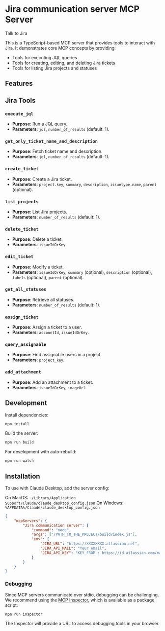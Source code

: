 # Jira communication server MCP Server

Talk to Jira

This is a TypeScript-based MCP server that provides tools to interact with Jira. It demonstrates core MCP concepts by providing:

-   Tools for executing JQL queries
-   Tools for creating, editing, and deleting Jira tickets
-   Tools for listing Jira projects and statuses

## Features

## Jira Tools

### `execute_jql`

-   **Purpose**: Run a JQL query.
-   **Parameters**: `jql`, `number_of_results` (default: 1).

### `get_only_ticket_name_and_description`

-   **Purpose**: Fetch ticket name and description.
-   **Parameters**: `jql`, `number_of_results` (default: 1).

### `create_ticket`

-   **Purpose**: Create a Jira ticket.
-   **Parameters**: `project.key`, `summary`, `description`, `issuetype.name`, `parent` (optional).

### `list_projects`

-   **Purpose**: List Jira projects.
-   **Parameters**: `number_of_results` (default: 1).

### `delete_ticket`

-   **Purpose**: Delete a ticket.
-   **Parameters**: `issueIdOrKey`.

### `edit_ticket`

-   **Purpose**: Modify a ticket.
-   **Parameters**: `issueIdOrKey`, `summary` (optional), `description` (optional), `labels` (optional), `parent` (optional).

### `get_all_statuses`

-   **Purpose**: Retrieve all statuses.
-   **Parameters**: `number_of_results` (default: 1).

### `assign_ticket`

-   **Purpose**: Assign a ticket to a user.
-   **Parameters**: `accountId`, `issueIdOrKey`.

### `query_assignable`

-   **Purpose**: Find assignable users in a project.
-   **Parameters**: `project_key`.

### `add_attachment`

-   **Purpose**: Add an attachment to a ticket.
-   **Parameters**: `issueIdOrKey`, `imageUrl`.

## Development

Install dependencies:

```bash
npm install
```

Build the server:

```bash
npm run build
```

For development with auto-rebuild:

```bash
npm run watch
```

## Installation

To use with Claude Desktop, add the server config:

On MacOS: `~/Library/Application Support/Claude/claude_desktop_config.json`
On Windows: `%APPDATA%/Claude/claude_desktop_config.json`

```json
{
    "mcpServers": {
        "Jira communication server": {
            "command": "node",
            "args": ["/PATH_TO_THE_PROJECT/build/index.js"],
            "env": {
                "JIRA_URL": "https://XXXXXXXX.atlassian.net",
                "JIRA_API_MAIL": "Your email",
                "JIRA_API_KEY": "KEY_FROM : https://id.atlassian.com/manage-profile/security/api-tokens"
            }
        }
    }
}
```

### Debugging

Since MCP servers communicate over stdio, debugging can be challenging. We recommend using the [MCP Inspector](https://github.com/modelcontextprotocol/inspector), which is available as a package script:

```bash
npm run inspector
```

The Inspector will provide a URL to access debugging tools in your browser.
